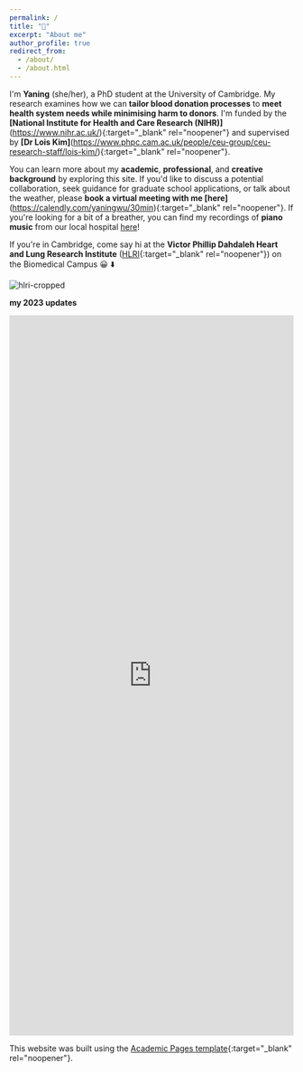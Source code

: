 ```yaml
---
permalink: /
title: "👋"
excerpt: "About me"
author_profile: true
redirect_from: 
  - /about/
  - /about.html
---
```


I'm **Yaning** (she/her), a PhD student at the University of Cambridge. My research examines how we can **tailor blood donation processes** to **meet health system needs while minimising harm to donors**. I'm funded by the **[National Institute for Health and Care Research (NIHR)]**(https://www.nihr.ac.uk/){:target="_blank" rel="noopener"} and supervised by **[Dr Lois Kim]**(https://www.phpc.cam.ac.uk/people/ceu-group/ceu-research-staff/lois-kim/){:target="_blank" rel="noopener"}.

You can learn more about my **academic**, **professional**, and **creative background** by exploring this site. If you'd like to discuss a potential collaboration, seek guidance for graduate school applications, or talk about the weather, please **book a virtual meeting with me [here]**(https://calendly.com/yaningwu/30min){:target="_blank" rel="noopener"}. If you're looking for a bit of a breather, you can find my recordings of **piano music** from our local hospital [here](https://yaning-wu.github.io/music-at-rph/)!

If you're in Cambridge, come say hi at the **Victor Phillip Dahdaleh Heart and Lung Research Institute** ([HLRI](https://www.hlri.cam.ac.uk/){:target="_blank" rel="noopener"}) on the Biomedical Campus 😀 ⬇️ 

![hlri-cropped](https://github.com/yaning-wu/yaning-wu.github.io/assets/145920710/27efc361-6b76-4e28-9754-ae151afcb43e)

**my 2023 updates**

<iframe src="https://www.linkedin.com/embed/feed/update/urn:li:share:7144392142906413056" height="1274" width="504" frameborder="0" allowfullscreen="" title="Embedded post"></iframe>

This website was built using the [Academic Pages template](https://academicpages.github.io/){:target="_blank" rel="noopener"}. 
